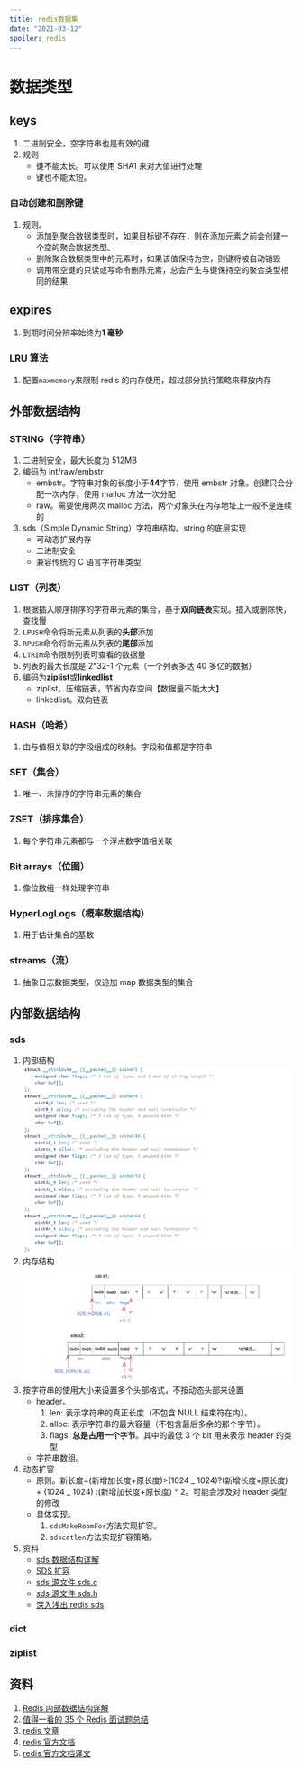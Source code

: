 ```yaml
---
title: redis数据集
date: "2021-03-12"
spoiler: redis
---
```


# 数据类型

## keys

1. 二进制安全，空字符串也是有效的键
2. 规则
   - 键不能太长。可以使用 SHA1 来对大值进行处理
   - 键也不能太短。

### 自动创建和删除键

1. 规则。
   - 添加到聚合数据类型时，如果目标键不存在，则在添加元素之前会创建一个空的聚合数据类型。
   - 删除聚合数据类型中的元素时，如果该值保持为空，则键将被自动销毁
   - 调用带空键的只读或写命令删除元素，总会产生与键保持空的聚合类型相同的结果

## expires

1. 到期时间分辨率始终为**1 毫秒**

### LRU 算法

1. 配置`maxmemory`来限制 redis 的内存使用，超过部分执行策略来释放内存

## 外部数据结构

### STRING（字符串）

1. 二进制安全，最大长度为 512MB
2. 编码为 int/raw/embstr
   - embstr。字符串对象的长度小于**44**字节，使用 embstr 对象。创建只会分配一次内存，使用 malloc 方法一次分配
   - raw。需要使用两次 malloc 方法，两个对象头在内存地址上一般不是连续的
3. sds（Simple Dynamic String）字符串结构。string 的底层实现
   - 可动态扩展内存
   - 二进制安全
   - 兼容传统的 C 语言字符串类型

### LIST（列表）

1. 根据插入顺序排序的字符串元素的集合，基于**双向链表**实现。插入或删除快，查找慢
2. `LPUSH`命令将新元素从列表的**头部**添加
3. `RPUSH`命令将新元素从列表的**尾部**添加
4. `LTRIM`命令限制列表可查看的数据量
5. 列表的最大长度是 2^32-1 个元素（一个列表多达 40 多亿的数据）
6. 编码为**ziplist**或**linkedlist**
   - ziplist。压缩链表，节省内存空间【数据量不能太大】
   - linkedlist。双向链表

### HASH（哈希）

1. 由与值相关联的字段组成的映射。字段和值都是字符串

### SET（集合）

1. 唯一、未排序的字符串元素的集合

### ZSET（排序集合）

1. 每个字符串元素都与一个浮点数字值相关联

### Bit arrays（位图）

1. 像位数组一样处理字符串

### HyperLogLogs（概率数据结构）

1. 用于估计集合的基数

### streams（流）

1. 抽象日志数据类型，仅追加 map 数据类型的集合

## 内部数据结构

### sds

1. 内部结构
   ![image](./sds-struct.png)
2. 内存结构
   ![image](./sds-mem-structure.png)
3. 按字符串的使用大小来设置多个头部格式，不按动态头部来设置
   - header。
     1. len: 表示字符串的真正长度（不包含 NULL 结束符在内）。
     2. alloc: 表示字符串的最大容量（不包含最后多余的那个字节）。
     3. flags: **总是占用一个字节**。其中的最低 3 个 bit 用来表示 header 的类型
   - 字符串数组。
4. 动态扩容
   - 原则。新长度=(新增加长度+原长度)>(1024 _ 1024)?(新增长度+原长度) + (1024 _ 1024) :(新增加长度+原长度) \* 2。可能会涉及对 header 类型的修改
   - 具体实现。
     1. `sdsMakeRoomFor`方法实现扩容。
     2. `sdscatlen`方法实现扩容策略。
5. 资料
   - [sds 数据结构详解](http://zhangtielei.com/posts/blog-redis-sds.html)
   - [SDS 扩容](https://blog.csdn.net/weixin_40318210/article/details/85316315)
   - [sds 源文件 sds.c](https://github.com/redis/redis/blob/unstable/src/sds.c)
   - [sds 源文件 sds.h](https://github.com/redis/redis/blob/unstable/src/sds.h)
   - [深入浅出 redis sds](https://blog.csdn.net/qq193423571/article/details/81637075)

### dict

### ziplist

## 资料

1. [Redis 内部数据结构详解](http://zhangtielei.com/posts/blog-redis-dict.html)
2. [值得一看的 35 个 Redis 面试题总结](https://segmentfault.com/a/1190000022381177)
3. [redis 文章](https://www.cnblogs.com/shoshana-kong/tag/redis/)
4. [redis 官方文档](https://redis.io/topics/data-types-intro)
5. [redis 官方文档译文](http://ifeve.com/redis-data-types/)
